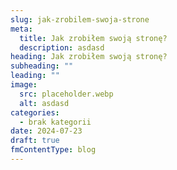 ```yaml
---
slug: jak-zrobilem-swoja-strone
meta:
  title: Jak zrobiłem swoją stronę?
  description: asdasd
heading: Jak zrobiłem swoją stronę?
subheading: ""
leading: ""
image:
  src: placeholder.webp
  alt: asdasd
categories:
  - brak kategorii
date: 2024-07-23
draft: true
fmContentType: blog
---
```


